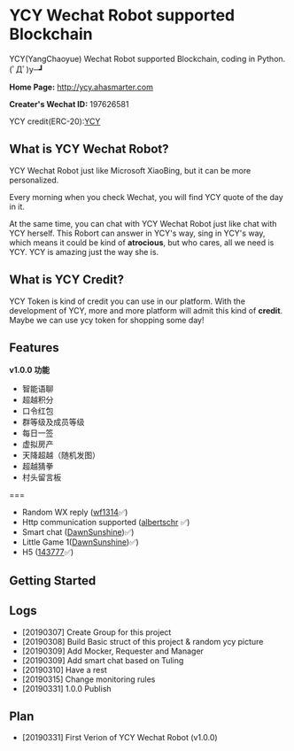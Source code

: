# YCY Wechat Robot supported Blockchain
YCY(YangChaoyue) Wechat Robot supported Blockchain, coding in Python. (ﾟДﾟ)y─┛

**Home Page:**  http://ycy.ahasmarter.com

**Creater's Wechat ID:** 197626581

YCY credit(ERC-20):[YCY](http://tokenfactory.surge.sh/#/token/0x516Ee66b9C938eDB7d9a3f93C1e454e832932883)

## What is YCY Wechat Robot?

YCY Wechat Robot just like Microsoft XiaoBing, but it can be more personalized.

Every morning when you check Wechat, you will find YCY quote of the day in it.

At the same time, you can chat with YCY Wechat Robot just like chat with YCY herself. This Robort can answer in YCY's way, sing in YCY's way, which means it could be kind of **atrocious**, but who cares, all we need is YCY. YCY is amazing just the way she is.

## What is YCY Credit?

YCY Token is kind of credit you can use in our platform. With the development of YCY, more and more platform will admit this kind of **credit**. Maybe we can use ycy token for shopping some day!

## Features

**v1.0.0 功能**

- 智能语聊
- 超越积分
- 口令红包
- 群等级及成员等级
- 每日一签
- 虚拟房产
- 天降超越（随机发图）
- 超越猜拳
- 村头留言板

===
- Random WX reply ([wf1314](https://github.com/wf1314)✅)
- Http communication supported ([albertschr](https://github.com/albertschr) ✅)
- Smart chat ([DawnSunshine](https://github.com/DawnSunshine))✅)
- Little Game 1([DawnSunshine](https://github.com/DawnSunshine))✅)
- H5 ([143777](https://github.com/143777)✅)

## Getting Started

## Logs

- [20190307] Create Group for this project
- [20190308] Build Basic struct of this project & random ycy picture
- [20190309] Add Mocker, Requester and Manager
- [20190309] Add smart chat based on Tuling
- [20190310] Have a rest
- [20190315] Change monitoring rules
- [20190331] 1.0.0 Publish

## Plan

- [20190331] First Verion of YCY Wechat Robot (v1.0.0)
